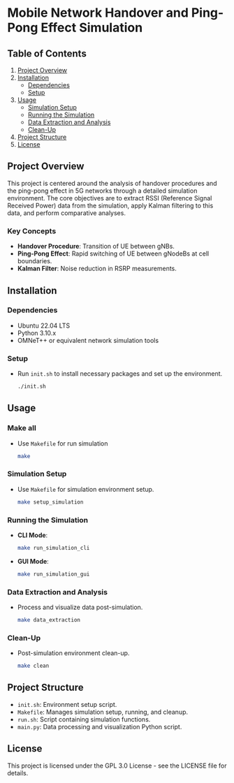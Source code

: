 # Mobile Network Handover and Ping-Pong Effect Simulation

## Table of Contents

1. [Project Overview](#project-overview)
2. [Installation](#installation)
   - [Dependencies](#dependencies)
   - [Setup](#setup)
3. [Usage](#usage)
   - [Simulation Setup](#simulation-setup)
   - [Running the Simulation](#running-the-simulation)
   - [Data Extraction and Analysis](#data-extraction-and-analysis)
   - [Clean-Up](#clean-up)
4. [Project Structure](#project-structure)
5. [License](#license)

## Project Overview

This project is centered around the analysis of handover procedures and the ping-pong effect in 5G networks through a detailed simulation environment. The core objectives are to extract RSSI (Reference Signal Received Power) data from the simulation, apply Kalman filtering to this data, and perform comparative analyses.

### Key Concepts

- **Handover Procedure**: Transition of UE between gNBs.
- **Ping-Pong Effect**: Rapid switching of UE between gNodeBs at cell boundaries.
- **Kalman Filter**: Noise reduction in RSRP measurements.

## Installation

### Dependencies

- Ubuntu 22.04 LTS
- Python 3.10.x
- OMNeT++ or equivalent network simulation tools

### Setup

- Run `init.sh` to install necessary packages and set up the environment.

  ```bash
  ./init.sh
  ```

## Usage

### Make all

- Use `Makefile` for run simulation

  ```bash
  make
  ```

### Simulation Setup

- Use `Makefile` for simulation environment setup.
  ```bash
  make setup_simulation
  ```

### Running the Simulation

- **CLI Mode**:
  ```bash
  make run_simulation_cli
  ```
- **GUI Mode**:
  ```bash
  make run_simulation_gui
  ```

### Data Extraction and Analysis

- Process and visualize data post-simulation.
  ```bash
  make data_extraction
  ```

### Clean-Up

- Post-simulation environment clean-up.
  ```bash
  make clean
  ```

## Project Structure

- `init.sh`: Environment setup script.
- `Makefile`: Manages simulation setup, running, and cleanup.
- `run.sh`: Script containing simulation functions.
- `main.py`: Data processing and visualization Python script.

## License

This project is licensed under the GPL 3.0 License - see the LICENSE file for details.

